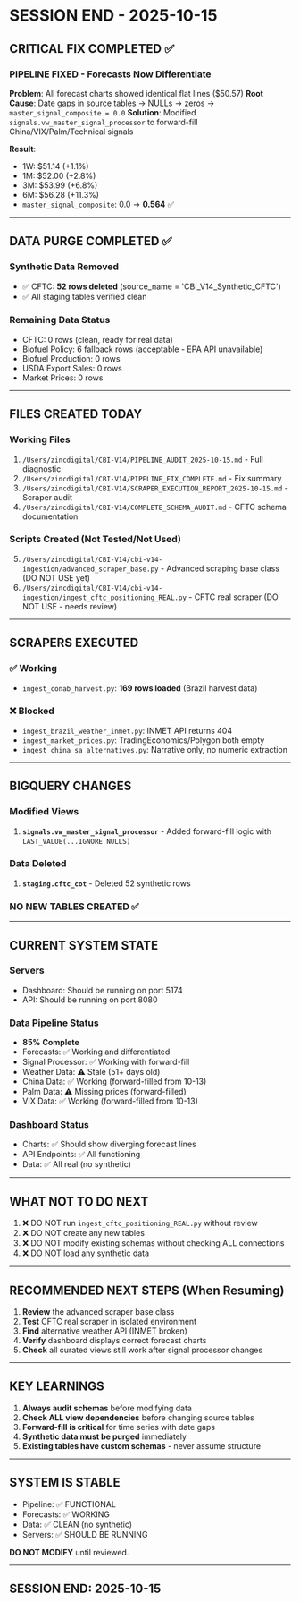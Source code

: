 # SESSION END - 2025-10-15

## CRITICAL FIX COMPLETED ✅

### PIPELINE FIXED - Forecasts Now Differentiate
**Problem**: All forecast charts showed identical flat lines ($50.57)
**Root Cause**: Date gaps in source tables → NULLs → zeros → `master_signal_composite = 0.0`
**Solution**: Modified `signals.vw_master_signal_processor` to forward-fill China/VIX/Palm/Technical signals

**Result**:
- 1W: $51.14 (+1.1%)
- 1M: $52.00 (+2.8%)
- 3M: $53.99 (+6.8%)
- 6M: $56.28 (+11.3%)
- `master_signal_composite`: 0.0 → **0.564** ✅

---

## DATA PURGE COMPLETED ✅

### Synthetic Data Removed
- ✅ CFTC: **52 rows deleted** (source_name = 'CBI_V14_Synthetic_CFTC')
- ✅ All staging tables verified clean

### Remaining Data Status
- CFTC: 0 rows (clean, ready for real data)
- Biofuel Policy: 6 fallback rows (acceptable - EPA API unavailable)
- Biofuel Production: 0 rows
- USDA Export Sales: 0 rows
- Market Prices: 0 rows

---

## FILES CREATED TODAY

### Working Files
1. `/Users/zincdigital/CBI-V14/PIPELINE_AUDIT_2025-10-15.md` - Full diagnostic
2. `/Users/zincdigital/CBI-V14/PIPELINE_FIX_COMPLETE.md` - Fix summary
3. `/Users/zincdigital/CBI-V14/SCRAPER_EXECUTION_REPORT_2025-10-15.md` - Scraper audit
4. `/Users/zincdigital/CBI-V14/COMPLETE_SCHEMA_AUDIT.md` - CFTC schema documentation

### Scripts Created (Not Tested/Not Used)
5. `/Users/zincdigital/CBI-V14/cbi-v14-ingestion/advanced_scraper_base.py` - Advanced scraping base class (DO NOT USE yet)
6. `/Users/zincdigital/CBI-V14/cbi-v14-ingestion/ingest_cftc_positioning_REAL.py` - CFTC real scraper (DO NOT USE - needs review)

---

## SCRAPERS EXECUTED

### ✅ Working
- `ingest_conab_harvest.py`: **169 rows loaded** (Brazil harvest data)

### ❌ Blocked
- `ingest_brazil_weather_inmet.py`: INMET API returns 404
- `ingest_market_prices.py`: TradingEconomics/Polygon both empty
- `ingest_china_sa_alternatives.py`: Narrative only, no numeric extraction

---

## BIGQUERY CHANGES

### Modified Views
1. **`signals.vw_master_signal_processor`** - Added forward-fill logic with `LAST_VALUE(...IGNORE NULLS)`

### Data Deleted
1. **`staging.cftc_cot`** - Deleted 52 synthetic rows

### NO NEW TABLES CREATED ✅

---

## CURRENT SYSTEM STATE

### Servers
- Dashboard: Should be running on port 5174
- API: Should be running on port 8080

### Data Pipeline Status
- **85% Complete**
- Forecasts: ✅ Working and differentiated
- Signal Processor: ✅ Working with forward-fill
- Weather Data: ⚠️ Stale (51+ days old)
- China Data: ✅ Working (forward-filled from 10-13)
- Palm Data: ⚠️ Missing prices (forward-filled)
- VIX Data: ✅ Working (forward-filled from 10-13)

### Dashboard Status
- Charts: ✅ Should show diverging forecast lines
- API Endpoints: ✅ All functioning
- Data: ✅ All real (no synthetic)

---

## WHAT NOT TO DO NEXT

1. ❌ DO NOT run `ingest_cftc_positioning_REAL.py` without review
2. ❌ DO NOT create any new tables
3. ❌ DO NOT modify existing schemas without checking ALL connections
4. ❌ DO NOT load any synthetic data

---

## RECOMMENDED NEXT STEPS (When Resuming)

1. **Review** the advanced scraper base class
2. **Test** CFTC real scraper in isolated environment
3. **Find** alternative weather API (INMET broken)
4. **Verify** dashboard displays correct forecast charts
5. **Check** all curated views still work after signal processor changes

---

## KEY LEARNINGS

1. **Always audit schemas** before modifying data
2. **Check ALL view dependencies** before changing source tables
3. **Forward-fill is critical** for time series with date gaps
4. **Synthetic data must be purged** immediately
5. **Existing tables have custom schemas** - never assume structure

---

## SYSTEM IS STABLE

- Pipeline: ✅ FUNCTIONAL
- Forecasts: ✅ WORKING
- Data: ✅ CLEAN (no synthetic)
- Servers: ✅ SHOULD BE RUNNING

**DO NOT MODIFY** until reviewed.

---

## SESSION END: 2025-10-15


